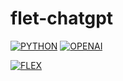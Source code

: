 # flet-chatgpt

[![PYTHON](https://img.shields.io/badge/python-ffd43b?style=for-the-badge&logo=python)](https://www.python.org/)
[![OPENAI](https://img.shields.io/badge/openai%20api-412991?style=for-the-badge&logo=openai)](https://platform.openai.com/account/api-keys)

[![FLEX](https://img.shields.io/badge/flex-000?style=for-the-badge&logo=pypi)](https://flet.dev/)